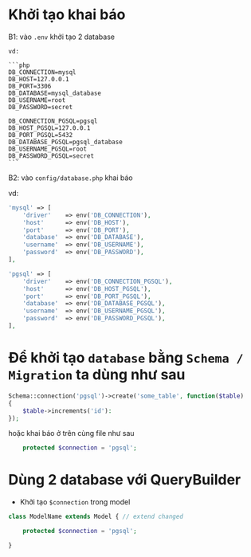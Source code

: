 # Khởi tạo khai báo

B1: vào `.env` khởi tạo 2 database

    vd:

    ```php
    DB_CONNECTION=mysql
    DB_HOST=127.0.0.1
    DB_PORT=3306
    DB_DATABASE=mysql_database
    DB_USERNAME=root
    DB_PASSWORD=secret

    DB_CONNECTION_PGSQL=pgsql
    DB_HOST_PGSQL=127.0.0.1
    DB_PORT_PGSQL=5432
    DB_DATABASE_PGSQL=pgsql_database
    DB_USERNAME_PGSQL=root
    DB_PASSWORD_PGSQL=secret
    ```

B2: vào `config/database.php` khai báo

vd:

```php
'mysql' => [
    'driver'    => env('DB_CONNECTION'),
    'host'      => env('DB_HOST'),
    'port'      => env('DB_PORT'),
    'database'  => env('DB_DATABASE'),
    'username'  => env('DB_USERNAME'),
    'password'  => env('DB_PASSWORD'),
],

'pgsql' => [
    'driver'    => env('DB_CONNECTION_PGSQL'),
    'host'      => env('DB_HOST_PGSQL'),
    'port'      => env('DB_PORT_PGSQL'),
    'database'  => env('DB_DATABASE_PGSQL'),
    'username'  => env('DB_USERNAME_PGSQL'),
    'password'  => env('DB_PASSWORD_PGSQL'),
],
```

# Để khởi tạo `database` bằng `Schema / Migration` ta dùng như sau

```php
Schema::connection('pgsql')->create('some_table', function($table)
{
    $table->increments('id'):
});
```

hoặc khai báo ở trên cùng file như sau

```php
    protected $connection = 'pgsql';
```

# Dùng 2 database với QueryBuilder

-   Khởi tạo `$connection` trong model

```php
class ModelName extends Model { // extend changed

    protected $connection = 'pgsql';

}
```
